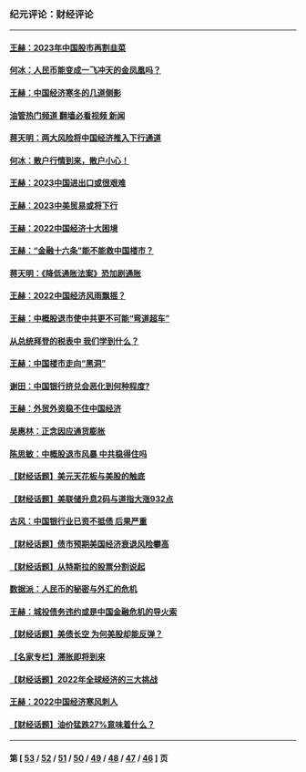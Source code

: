 ### 纪元评论：财经评论
---
#### [王赫：2023年中国股市再割韭菜](../../pages/nsc1026/n13965334.md?04150330) 
#### [何冰：人民币能变成一飞冲天的金凤凰吗？](../../pages/nsc1026/n13964999.md?04150330) 
#### [王赫：中国经济寒冬的几道侧影](../../pages/nsc1026/n13932953.md?04150330) 
#### [油管热门频道 翻墙必看视频 新闻](ok?04150330)
#### [蒋天明：两大风险将中国经济推入下行通道](../../pages/nsc1026/n13929820.md?04150330) 
#### [何冰：散户行情到来，散户小心！](../../pages/nsc1026/n13928308.md?04150330) 
#### [王赫：2023中国进出口或很艰难](../../pages/nsc1026/n13911515.md?04150330) 
#### [王赫：2023中美贸易或将下行](../../pages/nsc1026/n13899005.md?04150330) 
#### [王赫：2022中国经济十大困境](../../pages/nsc1026/n13883766.md?04150330) 
#### [王赫：“金融十六条”能不能救中国楼市？](../../pages/nsc1026/n13868431.md?04150330) 
#### [蒋天明：《降低通胀法案》恐加剧通胀](../../pages/nsc1026/n13806996.md?04150330) 
#### [王赫：2022中国经济风雨飘摇？](../../pages/nsc1026/n13803207.md?04150330) 
#### [王赫：中概股退市使中共更不可能“弯道超车”](../../pages/nsc1026/n13802858.md?04150330) 
#### [从总统拜登的税表中 我们学到什么？](../../pages/nsc1026/n13773081.md?04150330) 
#### [王赫：中国楼市走向“黑洞”](../../pages/nsc1026/n13770647.md?04150330) 
#### [谢田：中国银行挤兑会恶化到何种程度?](../../pages/nsc1026/n13766965.md?04150330) 
#### [王赫：外贸外资稳不住中国经济](../../pages/nsc1026/n13753933.md?04150330) 
#### [吴惠林：正念因应通货膨胀](../../pages/nsc1026/n13750350.md?04150330) 
#### [陈思敏：中概股退市风暴 中共稳得住吗](../../pages/nsc1026/n13738978.md?04150330) 
#### [【财经话题】美元天花板与美股的触底](../../pages/nsc1026/n13736495.md?04150330) 
#### [【财经话题】美联储升息2码与道指大涨932点](../../pages/nsc1026/n13727377.md?04150330) 
#### [古风：中国银行业已资不抵债 后果严重](../../pages/nsc1026/n13726111.md?04150330) 
#### [【财经话题】债市预期美国经济衰退风险攀高](../../pages/nsc1026/n13698043.md?04150330) 
#### [【财经话题】从特斯拉的股票分割说起](../../pages/nsc1026/n13679733.md?04150330) 
#### [数据派：人民币的秘密与外汇的危机](../../pages/nsc1026/n13667092.md?04150330) 
#### [王赫：城投债务违约或是中国金融危机的导火索](../../pages/nsc1026/n13665322.md?04150330) 
#### [【财经话题】美债长空 为何美股却能反弹？](../../pages/nsc1026/n13665895.md?04150330) 
#### [【名家专栏】滞胀即将到来](../../pages/nsc1026/n13658171.md?04150330) 
#### [【财经话题】2022年全球经济的三大挑战](../../pages/nsc1026/n13654423.md?04150330) 
#### [王赫：2022中国经济寒风刺人](../../pages/nsc1026/n13651403.md?04150330) 
#### [【财经话题】油价猛跌27%意味着什么？](../../pages/nsc1026/n13648767.md?04150330) 

---
#### 第 [ [53](./53.md?04150330) / [52](./52.md?04150330) / [51](./51.md?04150330) / [50](./50.md?04150330) / [49](./49.md?04150330) / [48](./48.md?04150330) / [47](./47.md?04150330) / [46](./46.md?04150330) ] 页
